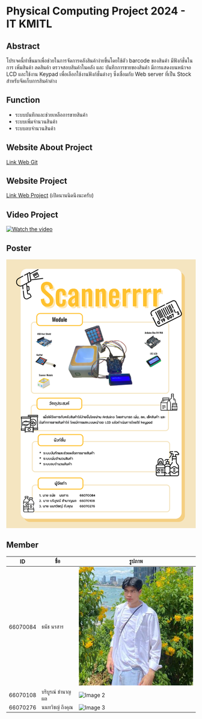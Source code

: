 # **Physical Computing Project 2024 - IT KMITL**

## Abstract
  โปรเจคนี้ทำขึ้นมาเพื่อช่วยในการจัดการคลังสินค้าง่ายขึ้นโดยใช้ตัว barcode ของสินค้า มีฟังก์ชั่นในการ เพิ่มสินค้า ลดสินค้า ตรวจสอบสินค้าในคลัง และ บันทึกการขายของสินค้า มีการแสดงบนหน้าจอ LCD และใช้งาน Keypad เพื่อเลือกใช้งานฟังก์ชั่นต่างๆ ซึ่งเชื่อมกับ Web server ที่เป็น Stock สำหรับจัดเก็บการสินค้าต่าง

## Function
  * ระบบบันทึกและช่วยเหลือการขายสินค้า
  * ระบบเพิ่มจำนวนสินค้า
  * ระบบลบจำนวนสินค้า

## Website About Project
[Link Web Git](https://bboonz.github.io/Physical_Project/)

## Website Project
[Link Web Project](https://phycom-scannerrrr.onrender.com/) (เปิดนานนิดนึงนะครับ)

## Video Project
[![Watch the video](https://img.youtube.com/vi/jxlV76i2UcQ/0.jpg)](https://www.youtube.com/watch?v=jxlV76i2UcQ)

## Poster
![Poster](/poster.png)

## Member
| ID     | ชื่อ     | รูปภาพ     |
|--------------|--------------|--------------|
| 66070084 | ธนัช  นรสาร | ![Image 1](web_git/img/1.png) |
| 66070108 | บริบูรณ์  ชำนาญผล | ![Image 2](web_git/img/2.png) |
| 66070276 | นนทวิชญ์  ถึงคุณ | ![Image 3](web_git/img/3.png) |
